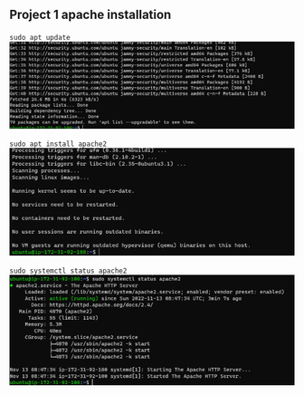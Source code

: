 ## Project 1 apache installation

`sudo apt update`
![apt update](./images/apt-update-command.PNG)


`sudo apt install apache2`
![apache2 install](./images/apt-install-apache2.PNG)


`sudo systemctl status apache2`
![apache2 status](./images/systemctl-status-apache2.PNG)
